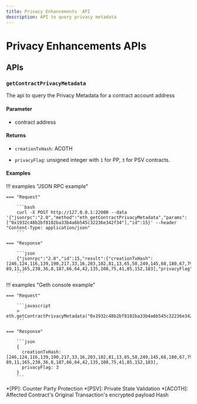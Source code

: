 ```yaml
---
title: Privacy Enhancements  API
description: API to query privacy metadata
---
```


# Privacy Enhancements  APIs

## APIs
### `getContractPrivacyMetadata`
The api to query the Privacy Metadata for a contract account address
#### Parameter
* contract address

#### Returns
* `creationTxHash`: ACOTH
- `privacyFlag`: unsigned integer with `1` for PP, `3` for PSV contracts.

#### Examples

!!! examples "JSON RPC example"

    === "Request"

        ```bash
        curl -X POST http://127.0.0.1:22000 --data '{"jsonrpc":"2.0","method":"eth_getContractPrivacyMetadata","params":["0x1932c48b2bf8102ba33b4a6b545c32236e342f34"],"id":15}' --header "Content-Type: application/json"
        ```

    === "Response"

        ```json
        {"jsonrpc":"2.0","id":15,"result":{"creationTxHash": [246,124,116,139,190,217,33,16,203,102,81,13,65,58,249,145,68,180,67,79,163,37,119,27,99,35,247,240,12,53,25,45,47,134,16,118,246,128,97,237,45,50,79,97,78,221,47,1 89,11,165,238,36,8,187,66,64,42,135,108,75,41,85,152,183],"privacyFlag":3}}
        ```

!!! examples "Geth console example"

    === "Request"

        ```javascript
        > eth.getContractPrivacyMetadata("0x1932c48b2bf8102ba33b4a6b545c32236e342f34");
        ```

    === "Response"

        ```json
        {
          creationTxHash: [246,124,116,139,190,217,33,16,203,102,81,13,65,58,249,145,68,180,67,79,163,37,119,27,99,35,247,240,12,53,25,45,47,134,16,118,246,128,97,237,45,50,79,97,78,221,47,1 89,11,165,238,36,8,187,66,64,42,135,108,75,41,85,152,183],
          privacyFlag: 3
        }
        ```



*[PP]: Counter Party Protection
*[PSV]: Private State Validation
*[ACOTH]: Affected Contract's Original Transaction's encrypted payload Hash
